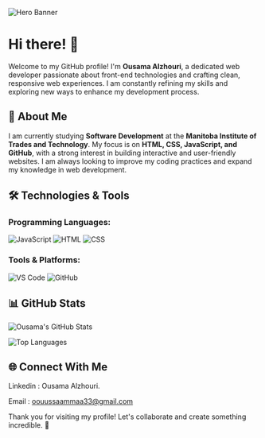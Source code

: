 ![Hero Banner]()


# Hi there! 👋

Welcome to my GitHub profile! I'm **Ousama Alzhouri**, a dedicated web developer passionate about front-end technologies and crafting clean, responsive web experiences. I am constantly refining my skills and exploring new ways to enhance my development process.

## 🚀 About Me
I am currently studying **Software Development** at the **Manitoba Institute of Trades and Technology**. My focus is on **HTML, CSS, JavaScript, and GitHub**, with a strong interest in building interactive and user-friendly websites. I am always looking to improve my coding practices and expand my knowledge in web development.

## 🛠️ Technologies & Tools
### Programming Languages:
![JavaScript](https://img.shields.io/badge/JavaScript-F7DF1E?style=for-the-badge&logo=javascript&logoColor=black)
![HTML](https://img.shields.io/badge/HTML5-E34F26?style=for-the-badge&logo=html5&logoColor=white)
![CSS](https://img.shields.io/badge/CSS3-1572B6?style=for-the-badge&logo=css3&logoColor=white)

### Tools & Platforms:
![VS Code](https://img.shields.io/badge/VS%20Code-007ACC?style=for-the-badge&logo=visualstudiocode&logoColor=white)
![GitHub](https://img.shields.io/badge/GitHub-181717?style=for-the-badge&logo=github&logoColor=white)

## 📊 GitHub Stats
![Ousama's GitHub Stats](https://github-readme-stats.vercel.app/api?username=OusamaAlzhouri&show_icons=true&theme=radical)

![Top Languages](https://github-readme-stats.vercel.app/api/top-langs/?username=OusamaAlzhouri&layout=compact&theme=radical)

## 🌐 Connect With Me
Linkedin : Ousama Alzhouri.

Email : oouussaammaa33@gmail.com

Thank you for visiting my profile! Let's collaborate and create something incredible. 🚀


<!--
**OusamaAlzhouri/OusamaAlzhouri** is a ✨ _special_ ✨ repository because its `README.md` (this file) appears on your GitHub profile.

Here are some ideas to get you started:

- 🔭 I’m currently working on ...
- 🌱 I’m currently learning ...
- 👯 I’m looking to collaborate on ...
- 🤔 I’m looking for help with ...
- 💬 Ask me about ...
- 📫 How to reach me: ...
- 😄 Pronouns: ...
- ⚡ Fun fact: ...
-->
